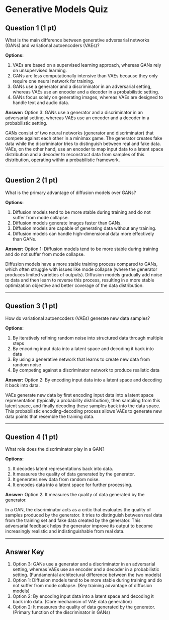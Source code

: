 # Generative Models Quiz

## Question 1 (1 pt)
What is the main difference between generative adversarial networks (GANs) and variational autoencoders (VAEs)?

**Options:**
1. VAEs are based on a supervised learning approach, whereas GANs rely on unsupervised learning.
2. GANs are less computationally intensive than VAEs because they only require one neural network for training.
3. GANs use a generator and a discriminator in an adversarial setting, whereas VAEs use an encoder and a decoder in a probabilistic setting.
4. GANs focus solely on generating images, whereas VAEs are designed to handle text and audio data.

**Answer:** Option 3: GANs use a generator and a discriminator in an adversarial setting, whereas VAEs use an encoder and a decoder in a probabilistic setting.

GANs consist of two neural networks (generator and discriminator) that compete against each other in a minimax game. The generator creates fake data while the discriminator tries to distinguish between real and fake data. VAEs, on the other hand, use an encoder to map input data to a latent space distribution and a decoder to reconstruct data from samples of this distribution, operating within a probabilistic framework.

---

## Question 2 (1 pt)
What is the primary advantage of diffusion models over GANs?

**Options:**
1. Diffusion models tend to be more stable during training and do not suffer from mode collapse.
2. Diffusion models generate images faster than GANs.
3. Diffusion models are capable of generating data without any training.
4. Diffusion models can handle high-dimensional data more effectively than GANs.

**Answer:** Option 1: Diffusion models tend to be more stable during training and do not suffer from mode collapse.

Diffusion models have a more stable training process compared to GANs, which often struggle with issues like mode collapse (where the generator produces limited varieties of outputs). Diffusion models gradually add noise to data and then learn to reverse this process, resulting in a more stable optimization objective and better coverage of the data distribution.

---

## Question 3 (1 pt)
How do variational autoencoders (VAEs) generate new data samples?

**Options:**
1. By iteratively refining random noise into structured data through multiple steps
2. By encoding input data into a latent space and decoding it back into data
3. By using a generative network that learns to create new data from random noise
4. By competing against a discriminator network to produce realistic data

**Answer:** Option 2: By encoding input data into a latent space and decoding it back into data.

VAEs generate new data by first encoding input data into a latent space representation (typically a probability distribution), then sampling from this latent space, and finally decoding these samples back into the data space. This probabilistic encoding-decoding process allows VAEs to generate new data points that resemble the training data.

---

## Question 4 (1 pt)
What role does the discriminator play in a GAN?

**Options:**
1. It decodes latent representations back into data.
2. It measures the quality of data generated by the generator.
3. It generates new data from random noise.
4. It encodes data into a latent space for further processing.

**Answer:** Option 2: It measures the quality of data generated by the generator.

In a GAN, the discriminator acts as a critic that evaluates the quality of samples produced by the generator. It tries to distinguish between real data from the training set and fake data created by the generator. This adversarial feedback helps the generator improve its output to become increasingly realistic and indistinguishable from real data.

---

## Answer Key

1. Option 3: GANs use a generator and a discriminator in an adversarial setting, whereas VAEs use an encoder and a decoder in a probabilistic setting. (Fundamental architectural difference between the two models)
2. Option 1: Diffusion models tend to be more stable during training and do not suffer from mode collapse. (Key training advantage of diffusion models)
3. Option 2: By encoding input data into a latent space and decoding it back into data. (Core mechanism of VAE data generation)
4. Option 2: It measures the quality of data generated by the generator. (Primary function of the discriminator in GANs)
